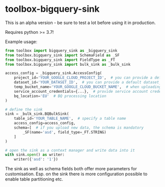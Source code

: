 # toolbox-bigquery-sink

This is an alpha version - be sure to test a lot before using it in production.

Requires python >= 3.7!

Example usage:


```python
from toolbox import bigquery_sink as _bigquery_sink
from toolbox.bigquery_sink import SchemaField as _SF
from toolbox.bigquery_sink import FieldType as _FT
from toolbox.bigquery_sink import bulk_sink as _bulk_sink

access_config = _bigquery_sink.AccessConfig(
    project_id='YOUR_GOOGLE_CLOUD_PROJECT_ID',  # you can provide a default project_id when uploading data
    dataset_id='YOUR_DATASET_ID',  # you can provide a default dataset_id when uploading data
    temp_bucket_name='YOUR_GOOGLE_CLOUD_BUCKET_NAME',  # when uploading bulk data need a temp storage bucket
    service_account_credentials={...},  # provide service account credentials
    bq_location='EU'  # BQ processing location
)

# define the sink
sink = _bulk_sink.BQBulkSink(
    table_id='YOUR_TABLE_NAME',  # specify a table name
    access_config=access_config,  
    schema=[  # if you upload new data, the schema is mandatory 
        _SF(name='asd', field_type=_FT.STRING)
    ]
)

# open the sink as a context manager and write data into it
with sink.open() as writer:
    writer({'asd': '1'})
```

The sink as well as schema fields both offer more parameters for customisation. Esp. on the sink there is more configuration possible to enable table partitioning etc.